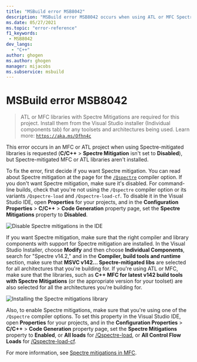 ```yaml
---
title: "MSBuild error MSB8042"
description: "MSBuild error MSB8042 occurs when using ATL or MFC Spectre-mitigated libraries is requested, but Spectre-mitigated ATL or MFC libraries aren't installed."
ms.date: 05/27/2021
ms.topic: "error-reference"
f1_keywords:
 - MSB8042
dev_langs:
  - "C++"
author: ghogen
ms.author: ghogen
manager: mijacobs
ms.subservice: msbuild
---
```

# MSBuild error MSB8042

> ATL or MFC libraries with Spectre Mitigations are required for this project. Install them from the Visual Studio installer (Individual components tab) for any toolsets and architectures being used. Learn more: [`https://aka.ms/Ofhn4c`](https://aka.ms/Ofhn4c)

This error occurs in an MFC or ATL project when using Spectre-mitigated libraries is requested (**C/C++** > **Spectre Mitigation** isn't set to **Disabled**), but Spectre-mitigated MFC or ATL libraries aren't installed.

To fix the error, first decide if you want Spectre mitigation. You can read about Spectre mitigation at the page for the [`/Qspectre`](/cpp/build/reference/qspectre) compiler option. If you don't want Spectre mitigation, make sure it's disabled. For command-line builds, check that you're not using the `/Qspectre` compiler option or its variants `/Qspectre-load` and `/Qspectre-load-cf`. To disable it in the Visual Studio IDE, open **Properties** for your projects, and in the **Configuration Properties** > **C/C++** > **Code Generation** property page, set the **Spectre Mitigations** property to **Disabled**.

![Disable Spectre mitigations in the IDE](../media/errors/spectre-disable.png)

 If you want Spectre mitigation, make sure that the right compiler and library components with support for Spectre mitigation are installed. In the Visual Studio Installer, choose **Modify** and then choose **Individual Components**, search for "Spectre v14.2," and in the **Compiler, build tools and runtime** section, make sure that **MSVC v142… Spectre-mitigated libs** are selected for all architectures that you're building for. If you're using ATL or MFC, make sure that the libraries, such as **C++ MFC for latest v142 build tools with Spectre Mitigations** (or the appropriate version for your toolset) are also selected for all the architectures you're building for.

![Installing the Spectre mitigations library](../media/errors/spectre-install-components.png)

Also, to enable Spectre mitigations, make sure that you're using one of the `/Qspectre` compiler options. To set this property in the Visual Studio IDE, open **Properties** for your projects, and in the **Configuration Properties** > **C/C++** > **Code Generation** property page, set the **Spectre Mitigations** property to **Enabled**, or **All loads** for [/Qspectre-load](/cpp/build/reference/qspectre-load), or **All Control Flow Loads** for [/Qspectre-load-cf](/cpp/build/reference/qspectre-load-cf).

For more information, see [Spectre mitigations in MFC](https://devblogs.microsoft.com/cppblog/spectre-mitigations-in-msvc/).
